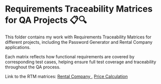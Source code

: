 <h1>Requirements Traceability Matrices for QA Projects 📋🔍 </h1>
<p>This folder contains my work with Requirements Traceability Matrices for different projects, including the Password Generator and Rental Company applications.</p>
<p>Each matrix reflects how functional requirements are covered by corresponding test cases, helping ensure full test coverage and traceability throughout the QA process.</p>

<p>Link to the RTM matrices: <a href="https://docs.google.com/spreadsheets/d/1D6ICuvUaFa8YBLdcuh6Lf09aHThrB5AEp91OdDOtreQ/edit?usp=sharing" target="_blank">Rental Company </a>, <a href="https://docs.google.com/spreadsheets/d/14wrOtobCjEQ4kUCQu8RVqCMnCTJ_mjttw-LwvZOjMxg/edit?usp=sharing" target="_blank"> Price Calculation </a></p>
